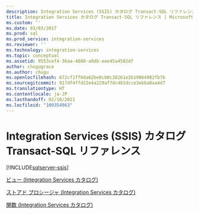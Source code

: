 ```yaml
---
description: Integration Services (SSIS) カタログ Transact-SQL リファレンス
title: Integration Services カタログ Transact-SQL リファレンス | Microsoft Docs
ms.custom: ''
ms.date: 03/03/2017
ms.prod: sql
ms.prod_service: integration-services
ms.reviewer: ''
ms.technology: integration-services
ms.topic: conceptual
ms.assetid: 9553cef4-36aa-4088-a9db-eee45a4502df
author: chugugrace
ms.author: chugu
ms.openlocfilehash: 672cf1ff6da62be0cb0c38261e2b19864982fb7b
ms.sourcegitcommit: 917df4ffd22e4a229af7dc481dcce3ebba0aa4d7
ms.translationtype: HT
ms.contentlocale: ja-JP
ms.lasthandoff: 02/10/2021
ms.locfileid: "100354963"
---
```

# <a name="integration-services-ssis-catalog-transact-sql-reference"></a>Integration Services (SSIS) カタログ Transact-SQL リファレンス

[!INCLUDE[sqlserver-ssis](../../includes/applies-to-version/sqlserver-ssis.md)]


[ビュー &#40;Integration Services カタログ&#41;](../../integration-services/system-views/views-integration-services-catalog.md)  
  
 [ストアド プロシージャ &#40;Integration Services カタログ&#41;](../../integration-services/system-stored-procedures/stored-procedures-integration-services-catalog.md)  
  
 [関数 &#40;Integration Services カタログ&#41;](../functions-dm-execution-performance-counters.md)